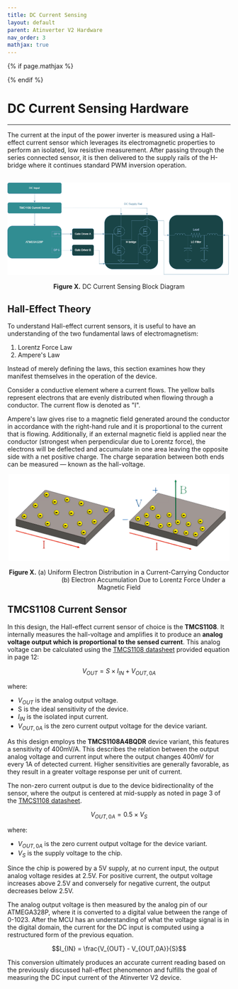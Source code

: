 ```yaml
---
title: DC Current Sensing
layout: default
parent: Atinverter V2 Hardware
nav_order: 3
mathjax: true
---
```


<!-- To enable math equation formatting -->
{% if page.mathjax %}
  <!-- Polyfill for older browsers (optional) -->
  <script type="text/javascript" async 
    src="https://polyfill.io/v3/polyfill.min.js?features=es6">
  </script>

  <!-- MathJax v3 for LaTeX rendering -->
  <script type="text/javascript" async 
    id="MathJax-script" 
    src="https://cdn.jsdelivr.net/npm/mathjax@3/es5/tex-mml-chtml.js">
  </script>

  <!-- Custom MathJax Configuration -->
  <script type="text/javascript">
    MathJax = {
      tex: {
        inlineMath: [['$', '$'], ['\\(', '\\)']],
        displayMath: [['$$', '$$'], ['\\[', '\\]']],
      }
    };
  </script>
{% endif %}

# **DC Current Sensing Hardware**
---

The current at the input of the power inverter is measured using a Hall-effect current sensor which leverages its electromagnetic properties to perform an isolated, low resistive measurement. After passing through the series connected sensor, it is then delivered to the supply rails of the H-bridge where it continues standard PWM inversion operation.
<br>
<br>

<p align="center">
<img src="../../images/DC_current_sensing_block_diagram.png" alt="AC Current Sensing Block Diagram" width="800"/>
</p>

<div style="text-align: center;">
    <h7><b>Figure X.</b> DC Current Sensing Block Diagram </h7>
</div>

## Hall-Effect Theory

To understand Hall-effect current sensors, it is useful to have an understanding of the two fundamental laws of electromagnetism:
1. Lorentz Force Law
2. Ampere's Law

Instead of merely defining the laws, this section examines how they manifest themselves in the operation of the device.

Consider a conductive element where a current flows. The yellow balls represent electrons that are evenly distributed when flowing through a conductor. The current flow is denoted as "I".

Ampere's law gives rise to a magnetic field generated around the conductor in accordance with the right-hand rule and it is proportional to the current that is flowing. Additionally, if an external magnetic field is applied near the conductor (strongest when perpendicular due to Lorentz force), the electrons will be deflected and accumulate in one area leaving the opposite side with a net positive charge. The charge separation between both ends can be measured — known as the hall-voltage.

<p align="center">
<img src="../../images/hall_effect_transparent_background.png" alt="Hall Effect Diagram" width="500"/>
</p>

<div style="text-align: center;">
    <h7><b>Figure X.</b> (a) Uniform Electron Distribution in a Current-Carrying Conductor <br> <span style="margin-left: 110px;">(b) Electron Accumulation Due to Lorentz Force Under a Magnetic Field </span> </h7>
</div>


## TMCS1108 Current Sensor

In this design, the Hall-effect current sensor of choice is the **TMCS1108**. It internally measures the hall-voltage and amplifies it to produce an **analog voltage output which is proportional to the sensed current**. This analog voltage can be calculated using the [TMCS1108 datasheet](https://www.ti.com/lit/ds/symlink/tmcs1108.pdf?HQS=dis-dk-null-digikeymode-dsf-pf-null-wwe&ts=1744785799224) provided equation in page 12:

$$V_{OUT} = S \times I_{IN} + V_{OUT,0A}$$

where:
- $V_{OUT}$ is the analog output voltage. 
- S is the ideal sensitivity of the device. 
- $I_{IN}$ is the isolated input current. 
- $V_{OUT,0A}$ is the zero current output voltage for the device variant.

As this design employs the **TMCS1108A4BQDR** device variant, this features a sensitivity of 400mV/A. This describes the relation between the output analog voltage and current input where the output changes 400mV for every 1A of detected current. Higher sensitivities are generally favorable, as they result in a greater voltage response per unit of current.

The non-zero current output is due to the device bidirectionality of the sensor, where the output is centered at mid-supply as noted in page 3 of the [TMCS1108 datasheet](https://www.ti.com/lit/ds/symlink/tmcs1108.pdf?HQS=dis-dk-null-digikeymode-dsf-pf-null-wwe&ts=1744785799224).

$$V_{OUT,0A} = 0.5 × V_{S}$$

where:
- $V_{OUT,0A}$ is the zero current output voltage for the device variant.
- $V_{S}$ is the supply voltage to the chip.

Since the chip is powered by a 5V supply, at no current input, the output analog voltage resides at 2.5V. For positive current, the output voltage increases above 2.5V and conversely for negative current, the output decreases below 2.5V.

The analog output voltage is then measured by the analog pin of our ATMEGA328P, where it is converted to a digital value between the range of 0-1023. After the MCU has an understanding of what the voltage signal is in the digital domain, the current for the DC input is computed using a restructured form of the previous equation.

$$I_{IN} = \frac{V_{OUT} - V_{OUT,0A}}{S}$$

This conversion ultimately produces an accurate current reading based on the previously discussed hall-effect phenomenon and fulfills the goal of measuring the DC input current of the Atinverter V2 device.